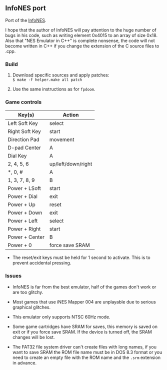 ## InfoNES port

Port of the [InfoNES](https://github.com/jay-kumogata/InfoNES).

I hope that the author of InfoNES will pay attention to the huge number of bugs in his code, such as writing element 0x4015 to an array of size 0x18. Also that "NES Emulator in C++" is complete nonsense, the code will not become written in C++ if you change the extension of the C source files to .cpp.

### Build

1. Download specific sources and apply patches:  
`$ make -f helper.make all patch`

2. Use the same instructions as for `fpdoom`.

### Game controls

| Key(s)         | Action             |
|----------------|--------------------|
| Left Soft Key  | select             |
| Right Soft Key | start              |
| Direction Pad  | movement           |
| D-pad Center   | A                  |
| Dial Key       | A                  |
| 2, 4, 5, 6     | up/left/down/right |
| *, 0, #        | A                  |
| 1, 3, 7, 8, 9  | B                  |
| Power + LSoft  | start              |
| Power + Dial   | exit               |
| Power + Up     | reset              |
| Power + Down   | exit               |
| Power + Left   | select             |
| Power + Right  | start              |
| Power + Center | B                  |
| Power + 0      | force save SRAM    |

* The reset/exit keys must be held for 1 second to activate. This is to prevent accidental pressing.

### Issues

* InfoNES is far from the best emulator, half of the games don't work or are too glitchy.

* Most games that use iNES Mapper 004 are unplayable due to serious graphical glitches.

* This emulator only supports NTSC 60Hz mode.

* Some game cartridges have SRAM for saves, this memory is saved on exit or if you force save SRAM. If the device is turned off, the SRAM changes will be lost.

* The FAT32 file system driver can't create files with long names, if you want to save SRAM the ROM file name must be in DOS 8.3 format or you need to create an empty file with the ROM name and the `.srm` extension in advance.

